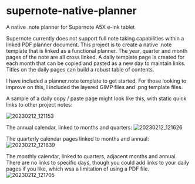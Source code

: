 # supernote-native-planner
A native .note planner for Supernote A5X e-ink tablet

Supernote currently does not support full note taking capabilities within a linked PDF planner document.  This project is to create a native .note template that is linked as a functional planner.  The year, quarter and month pages of the note are all cross linked.  A daily template page is created for each month that can be copied and pasted as a new day to maintain links.  Titles on the daily pages can build a robust table of contents.

I have included a planner.note template to get started.  For those looking to improve on this, I included the layered GIMP files and .png template files.

A sample of a daily copy / paste page might look like this, with static quick links to other project notes:

![20230212_121153](https://user-images.githubusercontent.com/31966101/218335223-89b6a22e-b979-42f1-9767-dee5c167127d.png)

The annual calendar, linked to months and quarters:
![20230212_121626](https://user-images.githubusercontent.com/31966101/218335164-d246dca0-a11d-4582-93e2-8035f36e3835.png)

The quarterly calendar pages linked to months and annual:
![20230212_121639](https://user-images.githubusercontent.com/31966101/218335180-3239db74-d0dd-4143-9aa9-c525d488515f.png)

The monthly calendar, linked to quarters, adjacent months and annual.  There are no links to specific days, though you could add links to your daily pages if you like, which wsa a limitation of using a PDF file. 
![20230212_121705](https://user-images.githubusercontent.com/31966101/218335186-327bf88c-1504-4269-874e-a1fce934f782.png)
